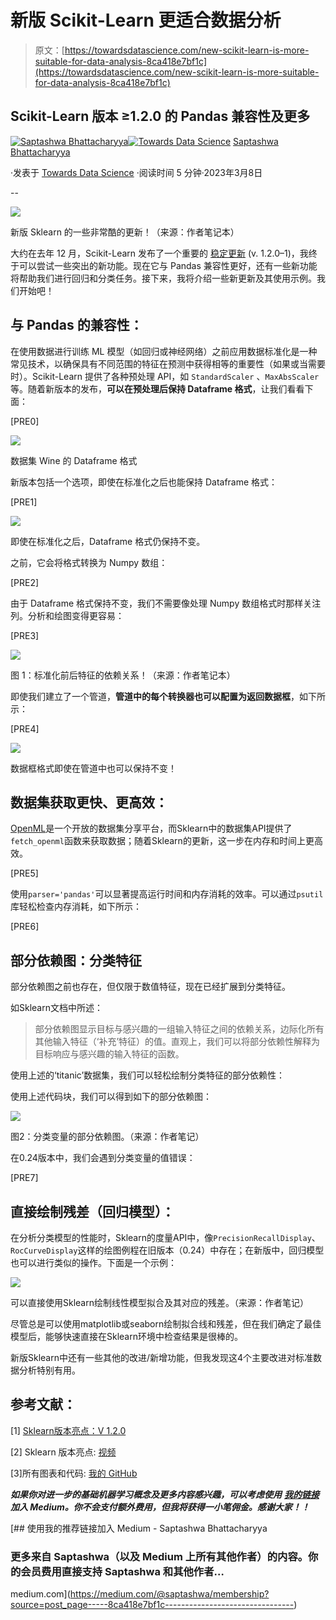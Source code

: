 # 新版 Scikit-Learn 更适合数据分析

> 原文：[https://towardsdatascience.com/new-scikit-learn-is-more-suitable-for-data-analysis-8ca418e7bf1c](https://towardsdatascience.com/new-scikit-learn-is-more-suitable-for-data-analysis-8ca418e7bf1c)

## Scikit-Learn 版本 ≥1.2.0 的 Pandas 兼容性及更多

[](https://saptashwa.medium.com/?source=post_page-----8ca418e7bf1c--------------------------------)[![Saptashwa Bhattacharyya](../Images/b01238113a1f6b91cb6fb0fbfa50303a.png)](https://saptashwa.medium.com/?source=post_page-----8ca418e7bf1c--------------------------------)[](https://towardsdatascience.com/?source=post_page-----8ca418e7bf1c--------------------------------)[![Towards Data Science](../Images/a6ff2676ffcc0c7aad8aaf1d79379785.png)](https://towardsdatascience.com/?source=post_page-----8ca418e7bf1c--------------------------------) [Saptashwa Bhattacharyya](https://saptashwa.medium.com/?source=post_page-----8ca418e7bf1c--------------------------------)

·发表于 [Towards Data Science](https://towardsdatascience.com/?source=post_page-----8ca418e7bf1c--------------------------------) ·阅读时间 5 分钟·2023年3月8日

--

![](../Images/9b506c4e0906db732b941fdb09a6a595.png)

新版 Sklearn 的一些非常酷的更新！（来源：作者笔记本）

大约在去年 12 月，Scikit-Learn 发布了一个重要的 [稳定更新](https://scikit-learn.org/stable/auto_examples/release_highlights/plot_release_highlights_1_2_0.html) (v. 1.2.0–1)，我终于可以尝试一些突出的新功能。现在它与 Pandas 兼容性更好，还有一些新功能将帮助我们进行回归和分类任务。接下来，我将介绍一些新更新及其使用示例。我们开始吧！

## 与 Pandas 的兼容性：

在使用数据进行训练 ML 模型（如回归或神经网络）之前应用数据标准化是一种常见技术，以确保具有不同范围的特征在预测中获得相等的重要性（如果或当需要时）。Scikit-Learn 提供了各种预处理 API，如 `StandardScaler` 、`MaxAbsScaler` 等。随着新版本的发布，**可以在预处理后保持 Dataframe 格式**，让我们看看下面：

[PRE0]

![](../Images/f29c45d59aed68fcb7074ef6b1f4fa2b.png)

数据集 Wine 的 Dataframe 格式

新版本包括一个选项，即使在标准化之后也能保持 Dataframe 格式：

[PRE1]

![](../Images/d88b2144e30e88fa9924b9fdacb565bc.png)

即使在标准化之后，Dataframe 格式仍保持不变。

之前，它会将格式转换为 Numpy 数组：

[PRE2]

由于 Dataframe 格式保持不变，我们不需要像处理 Numpy 数组格式时那样关注列。分析和绘图变得更容易：

[PRE3]

![](../Images/e312b86b52eb6baeafb0fe3bfd3554e9.png)

图 1：标准化前后特征的依赖关系！（来源：作者笔记本）

即使我们建立了一个管道，**管道中的每个转换器也可以配置为返回数据框**，如下所示：

[PRE4]

![](../Images/bdb2208eda4f5e5b4d02e8fae995708f.png)

数据框格式即使在管道中也可以保持不变！

## 数据集获取更快、更高效：

[OpenML](https://www.openml.org/)是一个开放的数据集分享平台，而Sklearn中的数据集API提供了`fetch_openml`函数来获取数据；随着Sklearn的更新，这一步在内存和时间上更高效。

[PRE5]

使用`parser='pandas'`可以显著提高运行时间和内存消耗的效率。可以通过`psutil`库轻松检查内存消耗，如下所示：

[PRE6]

## 部分依赖图：分类特征

部分依赖图之前也存在，但仅限于数值特征，现在已经扩展到分类特征。

如Sklearn文档中所述：

> 部分依赖图显示目标与感兴趣的一组输入特征之间的依赖关系，边际化所有其他输入特征（‘补充’特征）的值。直观上，我们可以将部分依赖性解释为目标响应与感兴趣的输入特征的函数。

使用上述的‘titanic’数据集，我们可以轻松绘制分类特征的部分依赖性：

使用上述代码块，我们可以得到如下的部分依赖图：

![](../Images/0dc981c467b471d286c099e503907c41.png)

图2：分类变量的部分依赖图。（来源：作者笔记）

在0.24版本中，我们会遇到分类变量的值错误：

[PRE7]

## 直接绘制残差（回归模型）：

在分析分类模型的性能时，Sklearn的度量API中，像`PrecisionRecallDisplay`、`RocCurveDisplay`这样的绘图例程在旧版本（0.24）中存在；在新版中，回归模型也可以进行类似的操作。下面是一个示例：

![](../Images/9b506c4e0906db732b941fdb09a6a595.png)

可以直接使用Sklearn绘制线性模型拟合及其对应的残差。（来源：作者笔记）

尽管总是可以使用matplotlib或seaborn绘制拟合线和残差，但在我们确定了最佳模型后，能够快速直接在Sklearn环境中检查结果是很棒的。

新版Sklearn中还有一些其他的改进/新增功能，但我发现这4个主要改进对标准数据分析特别有用。

## 参考文献：

[1] [Sklearn版本亮点：V 1.2.0](https://scikit-learn.org/stable/auto_examples/release_highlights/plot_release_highlights_1_2_0.html)

[2] Sklearn 版本亮点: [视频](https://www.youtube.com/watch?v=5bCg8VfX2x8&feature=youtu.be&ab_channel=scikit-learn)

[3]所有图表和代码: [我的 GitHub](https://github.com/suvoooo/Machine_Learning/blob/master/SklearnV1d2/Scikit_Pandas_Output.ipynb)

***如果你对进一步的基础机器学习概念及更多内容感兴趣，可以考虑使用*** [***我的链接***](https://medium.com/@saptashwa/membership)***加入 Medium。你不会支付额外费用，但我将获得一小笔佣金。感谢大家！！***

[](https://medium.com/@saptashwa/membership?source=post_page-----8ca418e7bf1c--------------------------------) [## 使用我的推荐链接加入 Medium - Saptashwa Bhattacharyya

### 更多来自 Saptashwa（以及 Medium 上所有其他作者）的内容。你的会员费用直接支持 Saptashwa 和其他作者…

medium.com](https://medium.com/@saptashwa/membership?source=post_page-----8ca418e7bf1c--------------------------------)
